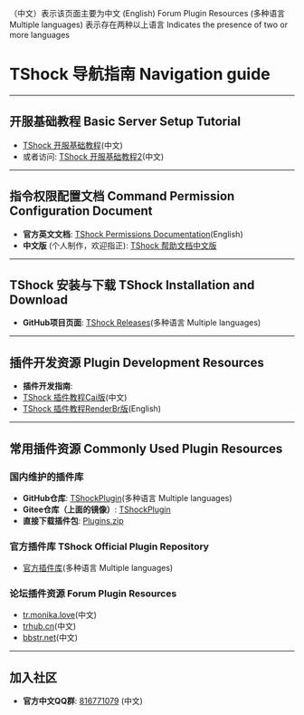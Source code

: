 （中文）表示该页面主要为中文
(English) Forum Plugin Resources
(多种语言 Multiple languages) 表示存在两种以上语言 Indicates the presence of two or more languages
# TShock 导航指南 Navigation guide

---

## 开服基础教程 Basic Server Setup Tutorial

- [TShock 开服基础教程](https://tr.monika.love/docs/tshock-tutorial-1/)(中文)
- 或者访问: [TShock 开服基础教程2](https://trhub.cn/threads/tshock.29/)(中文)

---

## 指令权限配置文档 Command Permission Configuration Document

- **官方英文文档**: [TShock Permissions Documentation](https://ikebukuro.tshock.co/#/)(English)
- **中文版** (个人制作，欢迎指正): [TShock 帮助文档中文版](https://niaoluo.top/docs/tshock%e5%b8%ae%e5%8a%a9%e6%96%87%e6%a1%a3%e4%b8%ad%e6%96%87%e7%89%88/)

---

## TShock 安装与下载 TShock Installation and Download

- **GitHub项目页面**: [TShock Releases](https://github.com/Pryaxis/TShock/releases)(多种语言 Multiple languages)

---

## 插件开发资源 Plugin Development Resources

- **插件开发指南**:
- [TShock 插件教程Cai版](https://gitee.com/e7udyuu/tshock-plugin-document)(中文)
- [TShock 插件教程RenderBr版](https://github.com/RenderBr/TShockTutorials)(English)
---

## 常用插件资源 Commonly Used Plugin Resources

### 国内维护的插件库

- **GitHub仓库**: [TShockPlugin](https://github.com/UnrealMultiple/TShockPlugin)(多种语言 Multiple languages)
- **Gitee仓库（上面的镜像）**: [TShockPlugin](https://gitee.com/kksjsj/TShockPlugin)
- **直接下载插件包**: [Plugins.zip](https://github.moeyy.xyz/https://github.com/Controllerdestiny/TShockPlugin/releases/download/V1.0.0.0/Plugins.zip)

### 官方插件库 TShock Official Plugin Repository

- [官方插件库](https://github.com/Pryaxis/Plugins)(多种语言 Multiple languages)

### 论坛插件资源 Forum Plugin Resources

- [tr.monika.love](https://tr.monika.love)(中文)
- [trhub.cn](https://trhub.cn)(中文)
- [bbstr.net](https://bbstr.net)(中文)

---

## 加入社区

- **官方中文QQ群**: [816771079](https://qm.qq.com/q/Srd801GTWq) (中文)

